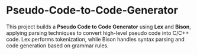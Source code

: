 # Pseudo-Code-to-Code-Generator
This project builds a **Pseudo Code to Code Generator** using **Lex** and **Bison**, applying parsing techniques to convert high-level pseudo code into C/C++ code. Lex performs tokenization, while Bison handles syntax parsing and code generation based on grammar rules.
